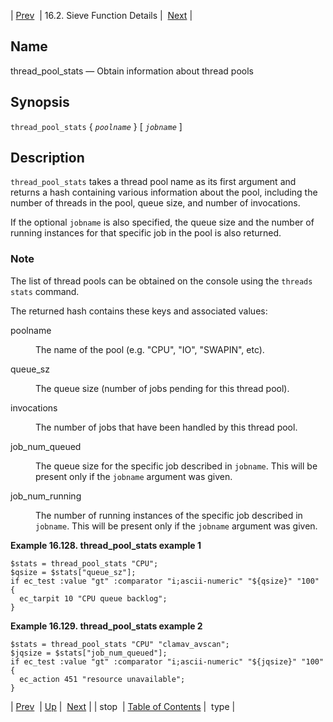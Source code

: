 | [Prev](sieve.ref.stop)  | 16.2. Sieve Function Details |  [Next](sieve.ref.type) |

<a name="sieve.ref.thread_pool_stats"></a>
## Name

thread_pool_stats — Obtain information about thread pools

## Synopsis

`thread_pool_stats` { *`poolname`* } [ *`jobname`* ]

<a name="idp31300496"></a>
## Description

`thread_pool_stats` takes a thread pool name as its first argument and returns a hash containing various information about the pool, including the number of threads in the pool, queue size, and number of invocations.

If the optional `jobname` is also specified, the queue size and the number of running instances for that specific job in the pool is also returned.

### Note

The list of thread pools can be obtained on the console using the `threads stats` command.

The returned hash contains these keys and associated values:

<dl class="variablelist">

<dt>poolname</dt>

<dd>

The name of the pool (e.g. "CPU", "IO", "SWAPIN", etc).

</dd>

<dt>queue_sz</dt>

<dd>

The queue size (number of jobs pending for this thread pool).

</dd>

<dt>invocations</dt>

<dd>

The number of jobs that have been handled by this thread pool.

</dd>

<dt>job_num_queued</dt>

<dd>

The queue size for the specific job described in `jobname`. This will be present only if the `jobname` argument was given.

</dd>

<dt>job_num_running</dt>

<dd>

The number of running instances of the specific job described in `jobname`. This will be present only if the `jobname` argument was given.

</dd>

</dl>

<a name="example.thread_pool_stats"></a>

**Example 16.128. thread_pool_stats example 1**

```
$stats = thread_pool_stats "CPU";
$qsize = $stats["queue_sz"];
if ec_test :value "gt" :comparator "i;ascii-numeric" "${qsize}" "100" {
  ec_tarpit 10 "CPU queue backlog";
}
```

<a name="example.thread_pool_stats.second"></a>

**Example 16.129. thread_pool_stats example 2**

```
$stats = thread_pool_stats "CPU" "clamav_avscan";
$jqsize = $stats["job_num_queued"];
if ec_test :value "gt" :comparator "i;ascii-numeric" "${jqsize}" "100" {
  ec_action 451 "resource unavailable";
}
```

| [Prev](sieve.ref.stop)  | [Up](sieve.ref.files) |  [Next](sieve.ref.type) |
| stop  | [Table of Contents](index) |  type |
